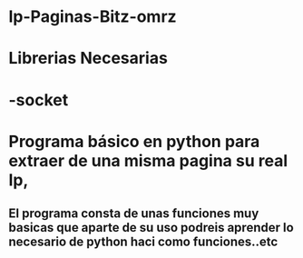 # Ip-Paginas-Bitz-omrz

  # Librerias Necesarias 

 # -socket

# Programa básico en python para extraer de una misma pagina su real Ip, 
 ## El programa consta de unas funciones muy basicas que aparte de su uso podreis aprender lo necesario de python haci como funciones..etc 
